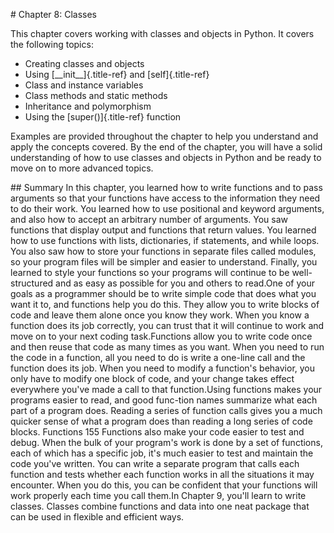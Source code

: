 \# Chapter 8: Classes

This chapter covers working with classes and objects in Python. It
covers the following topics:

-   Creating classes and objects
-   Using [\_\_init\_\_]{.title-ref} and [self]{.title-ref}
-   Class and instance variables
-   Class methods and static methods
-   Inheritance and polymorphism
-   Using the [super()]{.title-ref} function

Examples are provided throughout the chapter to help you understand and
apply the concepts covered. By the end of the chapter, you will have a
solid understanding of how to use classes and objects in Python and be
ready to move on to more advanced topics.

\## Summary In this chapter, you learned how to write functions and to
pass arguments so that your functions have access to the information
they need to do their work. You learned how to use positional and
keyword arguments, and also how to accept an arbitrary number of
arguments. You saw functions that display output and functions that
return values. You learned how to use functions with lists,
dictionaries, if statements, and while loops. You also saw how to store
your functions in separate files called modules, so your program files
will be simpler and easier to understand. Finally, you learned to style
your functions so your programs will continue to be well-structured and
as easy as possible for you and others to read.One of your goals as a
programmer should be to write simple code that does what you want it to,
and functions help you do this. They allow you to write blocks of code
and leave them alone once you know they work. When you know a function
does its job correctly, you can trust that it will continue to work and
move on to your next coding task.Functions allow you to write code once
and then reuse that code as many times as you want. When you need to run
the code in a function, all you need to do is write a one-line call and
the function does its job. When you need to modify a function's
behavior, you only have to modify one block of code, and your change
takes effect everywhere you've made a call to that function.Using
functions makes your programs easier to read, and good func-tion names
summarize what each part of a program does. Reading a series of function
calls gives you a much quicker sense of what a program does than reading
a long series of code blocks. Functions 155 Functions also make your
code easier to test and debug. When the bulk of your program's work is
done by a set of functions, each of which has a specific job, it's much
easier to test and maintain the code you've written. You can write a
separate program that calls each function and tests whether each
function works in all the situations it may encounter. When you do this,
you can be confident that your functions will work properly each time
you call them.In Chapter 9, you'll learn to write classes. Classes
combine functions and data into one neat package that can be used in
flexible and efficient ways.
